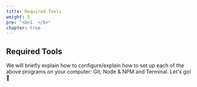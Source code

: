 ```yaml
---
title: Required Tools
weight: 5
pre: "<b>1. </b>"
chapter: true
---
```


## Required Tools

We will briefly explain how to configure/explain how to set up each of the above programs on your computer: Git, Node & NPM and Terminal. Let's go! 🙂
